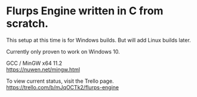 # Flurps Engine written in C from scratch.
  
This setup at this time is for Windows builds. But will add Linux builds later.  
  
Currently only proven to work on Windows 10.  
  
GCC / MinGW x64 11.2  
https://nuwen.net/mingw.html  
  
To view current status, visit the Trello page.  
https://trello.com/b/mJqOCTk2/flurps-engine  
  